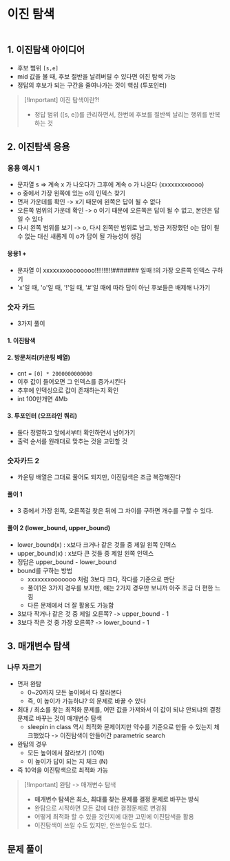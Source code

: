 # 이진 탐색

```table-of-contents
```

## 1.  이진탐색 아이디어
- 후보 범위 `[s,e]`
- mid 값을 볼 때, 후보 절반을 날려버릴 수 있다면 이진 탐색 가능
- 정답의 후보가 되는 구간을 줄여나가는 것이 핵심 (투포인터)

>[!Important] 이진 탐색이란?!
>- 정답 범위 ([s, e])를 관리하면서, 한번에 후보를 절반씩 날리는 행위를 반복하는 것



## 2. 이진탐색 응용

### 응용 예시 1
- 문자열 s => 계속 x 가 나오다가 그후에 계속 o 가 나온다 (xxxxxxxxoooo)
- o 중에서 가장 왼쪽에 있는 o의 인덱스 찾기
- 먼저 가운데를 확인 -> x기 때문에 왼쪽은 답이 될 수 없다
- 오른쪽 범위의 가운데 확인 -> o 이기 때문에 오른쪽은 답이 될 수 없고, 본인은 답일 수 있다
- 다시 왼쪽 범위를 보기 -> o, 다시 왼쪽만 범위로 남고, 방금 저장했던 o는 답이 될 수 없는 대신 새롭게 이 o가 답이 될 가능성이 생김

#### 응용1 +
- 문자열 이 xxxxxxxoooooooo!!!!!!!!!!####### 일때 !의 가장 오른쪽 인덱스 구하기
- 'x'일 때, 'o'일 때, '!'일 때, '#'일 때에 따라 답이 아닌 후보들은 배제해 나가기


### 숫자 카드

- 3가지 풀이

#### 1. 이진탐색


#### 2. 방문처리(카운팅 배열)

- cnt = `[0] * 2000000000000`
- 이후 값이 들어오면 그 인덱스를 증가시킨다
- 추후에 인덱싱으로 값이 존재하는지 확인
- int 100만개면 4Mb


#### 3. 투포인터 (오프라인 쿼리)
- 둘다 정렬하고 앞에서부터 확인하면서 넘어가기
- 출력 순서를 원래대로 맞추는 것을 고민할 것


### 숫자카드 2
- 카운팅 배열은 그대로 풀어도 되지만, 이진탐색은 조금 복잡해진다

#### 풀이 1
- 3 중에서 가장 왼쪽, 오른쪽걸 찾은 뒤에 그 차이를 구하면 개수를 구할 수 있다.

#### 풀이 2 (lower_bound, upper_bound)
- lower_bound(x) : x보다 크거나 같은 것들 중 제일 왼쪽 인덱스
- upper_bound(x) : x보다 큰 것들 중 제일 왼쪽 인덱스
- 정답은 upper_bound - lower_bound
- bound를 구하는 방법
	- xxxxxxxooooooo 처럼 3보다 크다, 작다를 기준으로 판단
	- 풀이1은 3가지 경우를 보지만, 얘는 2가지 경우만 보니까 아주 조금 더 편한 느낌
	- 다른 문제에서 더 잘 활용도 가능함
- 3보다 작거나 같은 것 중 제일 오른쪽? -> upper_bound - 1
- 3보다 작은 것 중 가장 오른쪽? -> lower_bound - 1



## 3. 매개변수 탐색

### 나무 자르기
- 먼저 완탐
	- 0~20까지 모든 높이에서 다 잘라본다
	- 즉, 이 높이가 가능하냐? 의 문제로 바꿀 수 있다
- 최대 / 최소를 찾는 최적화 문제를, 어떤 값을 가져와서 이 값이 되냐 안되냐의 결정문제로 바꾸는 것이 매개변수 탐색
	- sleepin in class 역시 최적화 문제이지만 약수를 기준으로 만들 수 있는지 체크했었다 -> 이진탐색이 안들어간 parametric search
- 완탐의 경우
	- 모든 높이에서 잘라보기 (10억)
	- 이 높이가 답이 되는 지 체크 (N)
- 즉 10억을 이진탐색으로 최적화 가능

>[!Important] 완탐 -> 매개변수 탐색
>- **매개변수 탐색은 최소, 최대를 찾는 문제를 결정 문제로 바꾸는 방식**
>- 완탐으로 시작하면 모든 값에 대한 결정문제로 변경됨
>- 어떻게 최적화 할 수 있을 것인지에 대한 고민에 이진탐색을 활용
>- 이진탐색이 쓰일 수도 있지만, 안쓰일수도 있다.




## 문제 풀이

### 